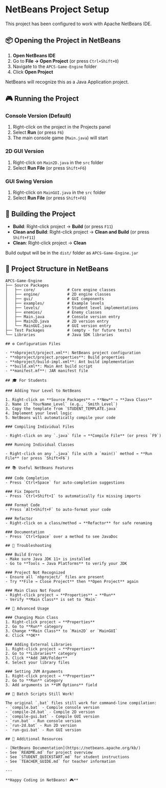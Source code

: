 # NetBeans Project Setup

This project has been configured to work with Apache NetBeans IDE.

## 📦 Opening the Project in NetBeans

1. **Open NetBeans IDE**
2. Go to **File → Open Project** (or press `Ctrl+Shift+O`)
3. Navigate to the `APCS-Game-Engine` folder
4. Click **Open Project**

NetBeans will recognize this as a Java Application project.

## 🎮 Running the Project

### Console Version (Default)
1. Right-click on the project in the Projects panel
2. Select **Run** (or press `F6`)
3. The main console game (`Main.java`) will start

### 2D GUI Version
1. Right-click on `Main2D.java` in the `src` folder
2. Select **Run File** (or press `Shift+F6`)

### GUI Swing Version
1. Right-click on `MainGUI.java` in the `src` folder
2. Select **Run File** (or press `Shift+F6`)

## 🔨 Building the Project

- **Build**: Right-click project → **Build** (or press `F11`)
- **Clean and Build**: Right-click project → **Clean and Build** (or press `Shift+F11`)
- **Clean**: Right-click project → **Clean**

Build output will be in the `dist/` folder as `APCS-Game-Engine.jar`

## 🧪 Project Structure in NetBeans

```
APCS-Game-Engine
├── Source Packages
│   ├── core/              # Core engine classes
│   ├── engine/            # 2D engine classes
│   ├── gui/               # GUI components
│   ├── examples/          # Example levels
│   ├── levels/            # Student level implementations
│   ├── enemies/           # Enemy classes
│   ├── Main.java          # Console version entry
│   ├── Main2D.java        # 2D version entry
│   └── MainGUI.java       # GUI version entry
├── Test Packages          # (empty - for future tests)
└── Libraries              # Java SDK libraries

## ⚙️ Configuration Files

- **nbproject/project.xml**: NetBeans project configuration
- **nbproject/project.properties**: Build properties
- **nbproject/build-impl.xml**: Ant build implementation
- **build.xml**: Main Ant build script
- **manifest.mf**: JAR manifest file

## 🎓 For Students

### Adding Your Level to NetBeans

1. Right-click on **Source Packages** → **New** → **Java Class**
2. Name it `YourName_Level` (e.g., `Smith_Level`)
3. Copy the template from `STUDENT_TEMPLATE.java`
4. Implement your level logic
5. NetBeans will automatically compile your code

### Compiling Individual Files

- Right-click on any `.java` file → **Compile File** (or press `F9`)

### Running Individual Classes

- Right-click on any `.java` file with a `main()` method → **Run File** (or press `Shift+F6`)

## 📚 Useful NetBeans Features

### Code Completion
- Press `Ctrl+Space` for auto-completion suggestions

### Fix Imports
- Press `Ctrl+Shift+I` to automatically fix missing imports

### Format Code
- Press `Alt+Shift+F` to auto-format your code

### Refactor
- Right-click on a class/method → **Refactor** for safe renaming

### Documentation
- Press `Ctrl+Space` over a method to see JavaDoc

## 🔧 Troubleshooting

### Build Errors
- Make sure Java JDK 11+ is installed
- Go to **Tools → Java Platforms** to verify your JDK

### Project Not Recognized
- Ensure all `nbproject/` files are present
- Try **File → Close Project** then **Open Project** again

### Main Class Not Found
- Right-click project → **Properties** → **Run**
- Verify **Main Class** is set to `Main`

## 🚀 Advanced Usage

### Changing Main Class
1. Right-click project → **Properties**
2. Go to **Run** category
3. Change **Main Class** to `Main2D` or `MainGUI`
4. Click **OK**

### Adding External Libraries
1. Right-click project → **Properties**
2. Go to **Libraries** category
3. Click **Add JAR/Folder**
4. Select your library files

### Setting JVM Arguments
1. Right-click project → **Properties**
2. Go to **Run** category
3. Add arguments in **VM Options** field

## 📝 Batch Scripts Still Work!

The original `.bat` files still work for command-line compilation:
- `compile.bat` - Compile console version
- `compile-2d.bat` - Compile 2D version
- `compile-gui.bat` - Compile GUI version
- `run.bat` - Run console version
- `run-2d.bat` - Run 2D version
- `run-gui.bat` - Run GUI version

## 📖 Additional Resources

- [NetBeans Documentation](https://netbeans.apache.org/kb/)
- See `README.md` for project overview
- See `STUDENT_QUICKSTART.md` for student instructions
- See `TEACHER_GUIDE.md` for teacher information

---

**Happy Coding in NetBeans! 🎮**
